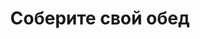 ---
layout: lunch
title: "Соберите свой обед"
description: "<span class='text-primary'>Внимание!</span> Заказ обеда на текущий день должен быть оформлен <b>до 11.00</b>. Навынос или с доставкой в офис <span class='text-primary'><strong>скидка 10%</strong></span> от цен сайта!"
subdescription1: "Читайте [условия доставки](/delivery/ 'Условия доставки | ХаусФреш')"
metadescription: "Заказать Горячий Комплексный Обед в Офис. Самое вкусное обеденное меню. Доступные цены, Скидки. Организация Корпоративного Питания. Доставка в офис и на дом"
metakeywords: "Заказ домашних комплексных обедов: Салаты, Супы, Вторые блюда, Гарниры, Хлеб, Выпечка, Напитки. Корпоративное питание. Доставка обедов в офис Минск"
sitetitle: "Комплексные Обеды 🥗 (Корпоративное питание) | Доставка в офис"
weekMenu:
- weekDay: Открыт приём заказов на Понедельник
  day: 8 октября
  validFromOrderDate: "2018-10-05 11:00:00"
  validToOrderDate: "2018-10-08 10:59:59"
  courses:
  - title: Салаты
    items:
    - title: Салат «Мясной»
      id: 21	
      ingredients: говядина отварная, овощи, майонез
      weight: 150
      price: 2.45
    - title: Салат из свеклы с огурцами
      id: 22
      ingredients: свекла отварная, огурец соленый, майонез
      weight: 150
      price: 1.95
    - title: Салат «Слоеный»
      id: 23
      ingredients: овощи свежие, яйцо, сыр, майонез
      weight: 150
      price: 2.60
  - title: Супы
    items:  
    - title: Щи кислые с грибами
      id: 24
      ingredients: 
      weight: 250/30
      price: 1.90
    - title: Суп перловый с грибами
      id: 25
      ingredients: 
      weight: 250/20
      price: 1.85
  - title: Вторые блюда
    items:
    - title: Мясо, жаренное крупным куском
      id: 26
      ingredients: свинина, специи
      weight: 100
      price: 3.60
    - title: Филе птицы в сыре 
      id: 27
      ingredients: птица, сыр, специи
      weight: 130
      price: 3.45
    - title: Тефтели «Ежики»
      id: 28
      ingredients: свинина, говядина, специи, соус
      weight: 80/50
      price: 3.15
  - title: Гарниры
    items:
    - title: Макароны отварные
      id: 29
      ingredients: 
      weight: 150
      price: 0.65
    - title: Каша перловая рассыпчатая
      id: 30
      ingredients: 
      weight: 150
      price: 0.90
- weekDay: Открыт приём заказов на Вторник
  day: 9 октября 
  validFromOrderDate: "2018-10-08 11:00:00"
  validToOrderDate: "2018-10-09 10:59:59"
  courses:
  - title: Салаты
    items:
    - title: Салат «Греческий»
      id: 31
      ingredients: огурец свежий, помидор свежий, перец свежий, оливки, заправка
      weight: 200
      price: 3.65
    - title: Салат-коктейль с ветчиной и сыром
      id: 32
      ingredients: ветчина, овощи, сыр, майонез
      weight: 150
      price: 2.45
    - title: Салат из квашенной капусты
      id: 33
      ingredients: квашенная капуста, заправка
      weight: 150
      price: 1.30
  - title: Супы
    items:  
    - title: Борщ «Могилевский»
      id: 34
      ingredients: 
      weight: 250/20
      price: 1.95
    - title: Суп Осенний
      id: 35
      ingredients: 
      weight: 250/20
      price: 2.10
  - title: Вторые блюда
    items:
    - title: Цыплята табака
      id: 36
      ingredients: птица, специи
      weight: 150
      price: 2.35
    - title: Котлеты домашние
      id: 37
      ingredients: свинина, говядина, специи
      weight: 100
      price: 2.45
    - title: Рыба в сыре  жареная                
      id: 38
      ingredients: филе трески, сыр, специи
      weight: 120
      price: 3.25
  - title: Гарниры
    items:
    - title: Картофельное пюре
      id: 39
      ingredients: 
      weight: 150
      price: 0.95
    - title: Каша рассыпчатая рисовая
      id: 40
      ingredients: 
      weight: 150
      price: 0.85
- weekDay: Открыт приём заказов на Среду
  day: 10 октября
  validFromOrderDate: "2018-10-09 11:00:00"
  validToOrderDate: "2018-10-10 10:59:59"
  courses:
  - title: Салаты
    items:
    - title: Салат «Оливье»
      id: 41
      ingredients: колбаса вареная, овощи отварные, горошек зеленый, майонез
      weight: 150
      price: 2.65
    - title: Салат «Цезарь с птицей»
      id: 42
      ingredients: птица, овощи свежие, сыр, майонез
      weight: 200
      price: 3.45
    - title: Салат из свежих помидоров и огурцов со сметаной
      id: 43
      ingredients: овощи свежие, сметана
      weight: 150
      price: 2.30
  - title: Супы
    items:  
    - title: Щи из свежей капусты с картофелем
      id: 44
      ingredients: 
      weight: 250/20
      price: 1.95
    - title: Суп рисовый с мясными фрикадельками
      id: 45
      ingredients: 
      weight: 250/25
      price: 2.15
  - title: Вторые блюда
    items:
    - title: Печень жареная с луком          
      id: 46
      ingredients: печень говяжья, специи, лук, специи
      weight: 115
      price: 2.95
    - title: Птица, запеченная с помидорами
      id: 47
      ingredients: птица, помидор, сыр, специи
      weight: 100
      price: 3.45
    - title: Колобки «Полесские»
      id: 48
      ingredients: свинина, специи
      weight: 140
      price: 2.95
  - title: Гарниры
    items:
    - title: Каша перловая рассыпчатая
      id: 49
      ingredients: 
      weight: 150
      price: 0.90
    - title: Каша рассыпчатая с грибами и луком гречневая
      id: 50
      ingredients: 
      weight: 150
      price: 1.10
- weekDay: Открыт приём заказов на Четверг
  day: 4 октября
  validFromOrderDate: "2018-10-03 11:00:00"
  validToOrderDate: "2018-10-04 10:59:59"
  courses:
  - title: Салаты
    items:
    - title: Салат из квашеной капусты со свеклой
      id: 51
      ingredients: капуста квашеная, свекла, заправка
      weight: 150
      price: 1.35
    - title: Морковь пряная
      id: 52
      ingredients: морковь свежая, заправка
      weight: 150
      price: 1.35
    - title: Салат «Любительский»
      id: 53
      ingredients: печень трески, картофель отварной, лук, горошек консервированный, майонез
      weight: 150
      price: 2.95
  - title: Супы
    items:  
    - title: Суп перловый с грибами
      id: 54
      ingredients: 
      weight: 250/20
      price: 1.85
    - title: Щи из свежей капусты с картофелем
      id: 55
      ingredients: 
      weight: 250/20
      price: 1.95
  - title: Вторые блюда
    items:
    - title: Котлеты домашние
      id: 56
      ingredients: свинина, говядина, специи
      weight: 100
      price: 2.45
    - title: Зразы «Пикантные»
      id: 57
      ingredients: филе хека, овощи
      weight: 120
      price: 3.60
    - title: Гуляш из свинины
      id: 58
      ingredients: свинина, специи
      weight: 75/75
      price: 3.30
  - title: Гарниры
    items:
    - title: Рагу овощное
      id: 59
      ingredients: 
      weight: 200
      price: 1.35
    - title: Каша гречневая рассыпчатая
      id: 60
      ingredients: 
      weight: 150
      price: 0.85
- weekDay: Открыт приём заказов на Пятницу
  day: 5 октября
  validFromOrderDate: "2018-10-04 11:00:00"
  validToOrderDate: "2018-10-05 10:59:59"
  courses:
  - title: Салаты
    items:
    - title: Салат «Греческий»
      id: 61
      ingredients: огурец свежий, помидор свежий, перец свежий, оливки, заправка
      weight: 200
      price: 3.65
    - title: Салат из свежих помидоров и огурцов со сметаной
      id: 62
      ingredients: овощи свежие, сметана
      weight: 150
      price: 2.30
    - title: Салат-коктейль с ветчиной и сыром
      id: 63
      ingredients: ветчина, овощи, сыр, майонез
      weight: 150
      price: 2.45
  - title: Супы
    items:  
    - title: Суп из птицы с овощами
      id: 64
      ingredients: 
      weight: 250
      price: 1.95
    - title: Борщ «Могилевский»
      id: 65
      ingredients: 
      weight: 250/20
      price: 1.95
  - title: Вторые блюда
    items:
    - title: Птица жареная
      id: 66
      ingredients: птица, специи
      weight: 125
      price: 2.85
    - title: Бифштекс из говядины
      id: 67
      ingredients: говядина рубленая, специи
      weight: 100
      price: 3.45
    - title: Поджарка из свинины
      id: 68	
      ingredients: свинина, специи
      weight: 100
      price: 3.40
  - title: Гарниры
    items:
    - title: Каша перловая рассыпчатая
      id: 69
      ingredients: 
      weight: 150
      price: 0.90
    - title: Картофель жареный
      id: 70
      ingredients: 
      weight: 150
      price: 1.65
sharedCourses:
- title: Хлеб
  items:
  - title: Хлеб белый
    id: 1111
    ingredients: 
    weight: 40
    price: 0.10
  - title: Хлеб тёмный
    id: 1112    
    ingredients: 
    weight: 40
    price: 0.10
  - title: Хлеб белый (2 порции)
    id: 1113
    ingredients: 
    weight: 80
    price: 0.20
  - title: Хлеб тёмный (2 порции)
    id: 1114    
    ingredients: 
    weight: 80
    price: 0.20
- title: Соусы
  items:
  - title: Сметана
    id: 1140
    ingredients: 
    weight: 50
    price: 0.50
  - title: Кетчуп томатный
    id: 1141    
    ingredients: 
    weight: 50
    price: 0.50
  - title: Майонез
    id: 1142
    ingredients: 
    weight: 50
    price: 0.50
- title: Выпечка
  items:
  - title: Сметанник
    id: 1115    
    ingredients: 
    weight: 75
    price: 0.85
  - title: Булочка чайная с творогом
    id: 1116    
    ingredients: 
    weight: 50
    price: 0.65
  - title: Маффин в ассортименте
    id: 1117    
    ingredients: 
    weight: 115
    price: 1.50
  - title: Круассан с шоколадом
    id: 1118    
    ingredients: 
    weight: 50
    price: 1.10
  - title: Круассан со сгущёнкой
    id: 1119    
    ingredients: 
    weight: 50
    price: 1.10
  - title: Слойка с вишней
    id: 1120    
    ingredients: 
    weight: 75
    price: 1.10
  - title: Слойка со сгущёнкой
    id: 1121    
    ingredients: 
    weight: 75
    price: 1.10
  - title: Слойка с сыром
    id: 1122    
    ingredients: 
    weight: 75
    price: 1.10
- title: Напитки
  items:
  - title: Холодный чай Фьюз Ти
    id: 1133
    ingredients: 
    weight: 500
    price: 2.50
  - title: Напиток Кока-Кола
    id: 1134
    ingredients: 
    weight: 500
    price: 2.00
  - title: Напиток Спрайт
    id: 1135
    ingredients: 
    weight: 500
    price: 2.00
  - title: Напиток Фанта Апельсин
    id: 1136
    ingredients: 
    weight: 500
    price: 2.00
  - title: Питьевая вода Бонаква
    id: 1137
    ingredients: 
    weight: 500
    price: 1.50
---